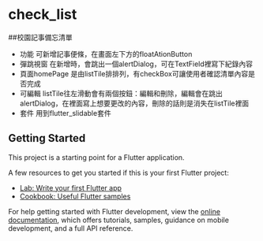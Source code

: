 # check_list

##校園記事備忘清單
- 功能
可新增記事便條，在畫面左下方的floatAtionButton
- 彈跳視窗
在新增時，會跳出一個alertDialog，可在TextField裡寫下紀錄內容
- 頁面homePage
是由listTile排排列，有checkBox可讓使用者確認清單內容是否完成
- 可編輯
listTile往左滑動會有兩個按鈕：編輯和刪除，編輯會在跳出alertDialog，在裡面寫上想要更改的內容，刪除的話則是消失在listTile裡面
- 套件
用到flutter_slidable套件


## Getting Started

This project is a starting point for a Flutter application.

A few resources to get you started if this is your first Flutter project:

- [Lab: Write your first Flutter app](https://docs.flutter.dev/get-started/codelab)
- [Cookbook: Useful Flutter samples](https://docs.flutter.dev/cookbook)

For help getting started with Flutter development, view the
[online documentation](https://docs.flutter.dev/), which offers tutorials,
samples, guidance on mobile development, and a full API reference.
